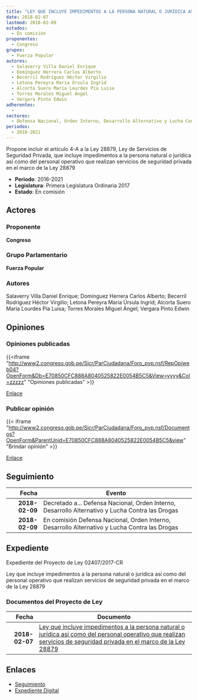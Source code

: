 ```yaml
---
title: "LEY QUE INCLUYE IMPEDIMENTOS A LA PERSONA NATURAL O JURÍDICA ASÍ COMO DEL PERSONAL OPERATIVO QUE REALIZAN SERVICIOS DE SEGURIDAD PRIVADA EN EL MARCO DE LA LEY 28879"
date: 2018-02-07
lastmod: 2018-02-09
estados: 
  - En comisión
proponentes: 
  - Congreso
grupos: 
  - Fuerza Popular
autores: 
  - Salaverry Villa Daniel Enrique
  - Domínguez Herrera Carlos Alberto
  - Becerril Rodríguez Héctor Virgilio
  - Letona Pereyra María Úrsula Ingrid
  - Alcorta Suero María Lourdes Pía Luisa
  - Torres Morales Miguel Ángel
  - Vergara Pinto Edwin
adherentes: 
  - 
sectores: 
  - Defensa Nacional, Orden Interno, Desarrollo Alternativo y Lucha Contra las Drogas
periodos: 
  - 2016-2021
---
```


Propone incluir el artículo 4-A a la Ley 28879, Ley de Servicios de Seguridad Privada, que incluye impedimentos a la persona natural o jurídica así como del personal operativo que realizan servicios de seguridad privada en el marco de la Ley 28879

- **Periodo**: 2016-2021
- **Legislatura**: Primera Legislatura Ordinaria 2017
- **Estado**: En comisión

## Actores

### Proponente

**Congreso**

### Grupo Parlamentario

**Fuerza Popular**

### Autores

Salaverry Villa Daniel Enrique; Domínguez Herrera Carlos Alberto; Becerril Rodríguez Héctor Virgilio; Letona Pereyra María Úrsula Ingrid; Alcorta Suero María Lourdes Pía Luisa; Torres Morales Miguel Ángel; Vergara Pinto Edwin


## Opiniones

### Opiniones publicadas

{{<iframe "http://www2.congreso.gob.pe/Sicr/ParCiudadana/Foro_pvp.nsf/RepOpiweb04?OpenForm&Db=E70850CFC888A8040525822E0054B5C5&View=yyyy&Col=zzzzz" "Opiniones publicadas" >}}

[Enlace](http://www2.congreso.gob.pe/Sicr/ParCiudadana/Foro_pvp.nsf/RepOpiweb04?OpenForm&Db=E70850CFC888A8040525822E0054B5C5&View=yyyy&Col=zzzzz)
### Publicar opinión

{{< iframe "http://www2.congreso.gob.pe/Sicr/ParCiudadana/Foro_pvp.nsf/Documentos?OpenForm&ParentUnid=E70850CFC888A8040525822E0054B5C5&view" "Brindar opinión" >}}

[Enlace](http://www2.congreso.gob.pe/Sicr/ParCiudadana/Foro_pvp.nsf/Documentos?OpenForm&ParentUnid=E70850CFC888A8040525822E0054B5C5&view)

## Seguimiento

| Fecha | Evento |
|------:|--------|
| **2018-02-09** | Decretado a... Defensa Nacional, Orden Interno, Desarrollo Alternativo y Lucha Contra las Drogas|
| **2018-02-09** | En comisión Defensa Nacional, Orden Interno, Desarrollo Alternativo y Lucha Contra las Drogas|


## Expediente

Expediente del Proyecto de Ley 02407/2017-CR

Ley que incluye impedimentos a la persona natural o jurídica así como del personal operativo que realizan servicios de seguridad privada en el marco de la Ley 28879


### Documentos del Proyecto de Ley

| Fecha | Documento |
|------:|--------|
| **2018-02-07** | [Ley que incluye impedimentos a la persona natural o jurídica así como del personal operativo que realizan servicios de seguridad privada en el marco de la Ley 28879](http://www.leyes.congreso.gob.pe/Documentos/2016_2021/Proyectos_de_Ley_y_de_Resoluciones_Legislativas/PL0240720180207.pdf) |

## Enlaces 

- [Seguimiento](http://www2.congreso.gob.pe/Sicr/TraDocEstProc/CLProLey2016.nsf/f7fff46988ca05b1052578e100829cc7/1bc67040efffb3350525822e00535c88?OpenDocument)
- [Expediente Digital](http://www2.congreso.gob.pe/Sicr/TraDocEstProc/CLProLey2016.nsf/f7fff46988ca05b1052578e100829cc7/1bc67040efffb3350525822e00535c88?OpenDocument&Click=05257FB7005EB655.eb71d0cf91d8294e05256cdf006b5706/$Body/0.1C6C)
